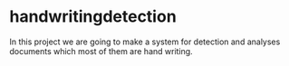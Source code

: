 # handwritingdetection
In this project we are going to make a system for detection and analyses documents which most of them are hand writing.


